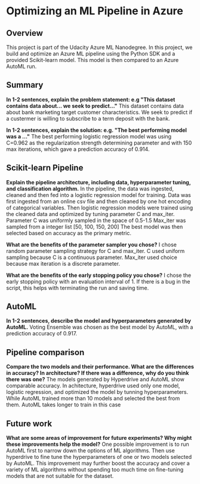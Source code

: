 # Optimizing an ML Pipeline in Azure

## Overview
This project is part of the Udacity Azure ML Nanodegree.
In this project, we build and optimize an Azure ML pipeline using the Python SDK and a provided Scikit-learn model.
This model is then compared to an Azure AutoML run.

## Summary
**In 1-2 sentences, explain the problem statement: e.g "This dataset contains data about... we seek to predict..."**
This dataset contains data about bank marketing target customer characteristics. 
We seek to predict if a custermer is willing to subscribe to a term deposit with the bank.  

**In 1-2 sentences, explain the solution: e.g. "The best performing model was a ..."**
The best performing logistic regression model was using C=0.962 as the regularization strength determining parameter and with 150 max iterations, which gave a prediction accuracy of 0.914.

## Scikit-learn Pipeline
**Explain the pipeline architecture, including data, hyperparameter tuning, and classification algorithm.**
In the pipeline, the data was ingested, cleaned and then fed into a logistic regression model for training.
Data was first ingested from an online csv file and then cleaned by one hot encoding of categorical variables.
Then logistic regression models were trained using the cleaned data and optimized by tuning parameter C and max_iter.
Parameter C was uniformly sampled in the space of 0.5-1.5
Max_iter was sampled from a integer list [50, 100, 150, 200]
The best model was then selected based on accuracy as the primary metric.

**What are the benefits of the parameter sampler you chose?**
I chose random parameter sampling strategy for C and max_iter.
C used uniform sampling because C is a continuous parameter.
Max_iter used choice because max iteration is a discrete parameter.

**What are the benefits of the early stopping policy you chose?**
I chose the early stopping policy with an evaluation interval of 1. If there is a bug in the script, this helps with terminating the run and saving time. 

## AutoML
**In 1-2 sentences, describe the model and hyperparameters generated by AutoML.**
Voting Ensemble was chosen as the best model by AutoML, with a prediction accuracy of 0.917. 

## Pipeline comparison
**Compare the two models and their performance. What are the differences in accuracy? In architecture? If there was a difference, why do you think there was one?**
The models generated by Hyperdrive and AutoML show comparable accuracy. 
In achitecture, hyperdrive used only one model, logistic regression, and optimized the model by tunning hyperparameters. While AutoML trained more than 10 models and selected the best from them. AutoML takes longer to train in this case

## Future work
**What are some areas of improvement for future experiments? Why might these improvements help the model?**
One possible improvement is to run AutoML first to narrow down the options of ML algorithms. Then use hyperdrive to fine tune the hyperparameters of one or two models selected by AutoML. This improvement may further boost the accuracy and cover a variety of ML algorithms without spending too much time on fine-tuning models that are not suitable for the dataset. 
